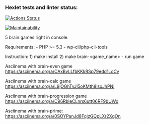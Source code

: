 ### Hexlet tests and linter status:
[![Actions Status](https://github.com/210danila/php-project-45/workflows/hexlet-check/badge.svg)](https://github.com/210danila/php-project-45/actions)

[![Maintainability](https://api.codeclimate.com/v1/badges/a571b8ff8ca4d589567a/maintainability)](https://codeclimate.com/github/210danila/php-project-45/maintainability)

5 brain games right in console.

Requirements:
    - PHP >= 5.3
    - wp-cli/php-cli-tools

Instruction:
    1) make install
    2) make brain-<game_name> - run game

Asciinema with brain-even game
https://asciinema.org/a/CAxBvLLfbKKkRSp79edd1LoCy

Asciinema with brain-calc game
https://asciinema.org/a/L9jOGhTvJI5oKMth8lsxJhPNl

Asciinema with brain-progression game
https://asciinema.org/a/C96RbIeCLnrs6utt06RF9bUWo

Asciinema with brain-prime:
https://asciinema.org/a/0SOYPanJd8FqIzGQpLXr2XgOn
